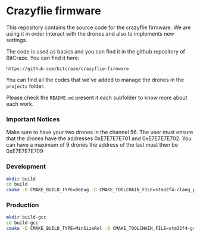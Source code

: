 # Crazyflie firmware

This repository contains the source code for the crazyflie firmware. We are using it in order interact with the drones and also to implements new settings.

The code is used as basics and you can find it in the github repository of BitCraze. You can find it here:
```
https://github.com/bitcraze/crazyflie-firmware
```

You can find all the codes that we've added to manage the drones in the `projects` folder.

Please check the `README.md` present it each subfolder to know more about each work.

###  Important Notices

Make sure to have your two drones in the channel 56.
The user must ensure that the drones have the addresses 0xE7E7E7E701 and 0xE7E7E7E702.
You can have a maximum of 9 drones the address of the last must then be 0xE7E7E7E709

### Development

```sh
mkdir build
cd build
cmake -D CMAKE_BUILD_TYPE=Debug -D CMAKE_TOOLCHAIN_FILE=stm32f4-clang_plus_gcc.cmake ..
```

### Production

```sh
mkdir build-gcc
cd build-gcc
cmake -D CMAKE_BUILD_TYPE=MinSizeRel -D CMAKE_TOOLCHAIN_FILE=stm32f4-gcc.cmake ..
```


